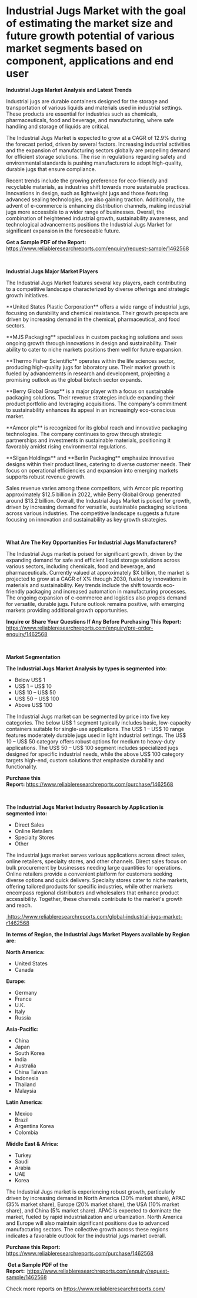 <p><h1>Industrial Jugs Market with the goal of estimating the market size and future growth potential of various market segments based on component, applications and end user</h1></p><p><strong>Industrial Jugs Market Analysis and Latest Trends</strong></p>
<p><p>Industrial jugs are durable containers designed for the storage and transportation of various liquids and materials used in industrial settings. These products are essential for industries such as chemicals, pharmaceuticals, food and beverage, and manufacturing, where safe handling and storage of liquids are critical.</p><p>The Industrial Jugs Market is expected to grow at a CAGR of 12.9% during the forecast period, driven by several factors. Increasing industrial activities and the expansion of manufacturing sectors globally are propelling demand for efficient storage solutions. The rise in regulations regarding safety and environmental standards is pushing manufacturers to adopt high-quality, durable jugs that ensure compliance.</p><p>Recent trends include the growing preference for eco-friendly and recyclable materials, as industries shift towards more sustainable practices. Innovations in design, such as lightweight jugs and those featuring advanced sealing technologies, are also gaining traction. Additionally, the advent of e-commerce is enhancing distribution channels, making industrial jugs more accessible to a wider range of businesses. Overall, the combination of heightened industrial growth, sustainability awareness, and technological advancements positions the Industrial Jugs Market for significant expansion in the foreseeable future.</p></p>
<p><strong>Get a Sample PDF of the Report:&nbsp;</strong> <a href="https://www.reliableresearchreports.com/enquiry/request-sample/1462568?utm_campaign=2794&utm_medium=2&utm_source=Github&utm_content=ia&utm_term=09042025&utm_id=industrial-jugs">https://www.reliableresearchreports.com/enquiry/request-sample/1462568</a></p>
<p>&nbsp;</p>
<p><strong>Industrial Jugs Major Market Players</strong></p>
<p><p>The Industrial Jugs Market features several key players, each contributing to a competitive landscape characterized by diverse offerings and strategic growth initiatives.</p><p>**United States Plastic Corporation** offers a wide range of industrial jugs, focusing on durability and chemical resistance. Their growth prospects are driven by increasing demand in the chemical, pharmaceutical, and food sectors.</p><p>**MJS Packaging** specializes in custom packaging solutions and sees ongoing growth through innovations in design and sustainability. Their ability to cater to niche markets positions them well for future expansion.</p><p>**Thermo Fisher Scientific** operates within the life sciences sector, producing high-quality jugs for laboratory use. Their market growth is fueled by advancements in research and development, projecting a promising outlook as the global biotech sector expands.</p><p>**Berry Global Group** is a major player with a focus on sustainable packaging solutions. Their revenue strategies include expanding their product portfolio and leveraging acquisitions. The company's commitment to sustainability enhances its appeal in an increasingly eco-conscious market.</p><p>**Amcor plc** is recognized for its global reach and innovative packaging technologies. The company continues to grow through strategic partnerships and investments in sustainable materials, positioning it favorably amidst rising environmental regulations.</p><p>**Silgan Holdings** and **Berlin Packaging** emphasize innovative designs within their product lines, catering to diverse customer needs. Their focus on operational efficiencies and expansion into emerging markets supports robust revenue growth.</p><p>Sales revenue varies among these competitors, with Amcor plc reporting approximately $12.5 billion in 2022, while Berry Global Group generated around $13.2 billion. Overall, the Industrial Jugs Market is poised for growth, driven by increasing demand for versatile, sustainable packaging solutions across various industries. The competitive landscape suggests a future focusing on innovation and sustainability as key growth strategies.</p></p>
<p>&nbsp;</p>
<p><strong>What Are The Key Opportunities For Industrial Jugs Manufacturers?</strong></p>
<p><p>The Industrial Jugs market is poised for significant growth, driven by the expanding demand for safe and efficient liquid storage solutions across various sectors, including chemicals, food and beverage, and pharmaceuticals. Currently valued at approximately $X billion, the market is projected to grow at a CAGR of X% through 2030, fueled by innovations in materials and sustainability. Key trends include the shift towards eco-friendly packaging and increased automation in manufacturing processes. The ongoing expansion of e-commerce and logistics also propels demand for versatile, durable jugs. Future outlook remains positive, with emerging markets providing additional growth opportunities.</p></p>
<p><strong>Inquire or Share Your Questions If Any Before Purchasing This Report:</strong> <a href="https://www.reliableresearchreports.com/enquiry/pre-order-enquiry/1462568?utm_campaign=2794&utm_medium=2&utm_source=Github&utm_content=ia&utm_term=09042025&utm_id=industrial-jugs">https://www.reliableresearchreports.com/enquiry/pre-order-enquiry/1462568</a></p>
<p>&nbsp;</p>
<p><strong>Market Segmentation</strong></p>
<p><strong>The Industrial Jugs Market Analysis by types is segmented into:</strong></p>
<p><ul><li>Below US$ 1</li><li>US$ 1 – US$ 10</li><li>US$ 10 – US$ 50</li><li>US$ 50 – US$ 100</li><li>Above US$ 100</li></ul></p>
<p><p>The Industrial Jugs market can be segmented by price into five key categories. The below US$ 1 segment typically includes basic, low-capacity containers suitable for single-use applications. The US$ 1 – US$ 10 range features moderately durable jugs used in light industrial settings. The US$ 10 – US$ 50 category offers robust options for medium to heavy-duty applications. The US$ 50 – US$ 100 segment includes specialized jugs designed for specific industrial needs, while the above US$ 100 category targets high-end, custom solutions that emphasize durability and functionality.</p></p>
<p><strong>Purchase this Report:&nbsp;</strong><a href="https://www.reliableresearchreports.com/purchase/1462568?utm_campaign=2794&utm_medium=2&utm_source=Github&utm_content=ia&utm_term=09042025&utm_id=industrial-jugs">https://www.reliableresearchreports.com/purchase/1462568</a></p>
<p>&nbsp;</p>
<p><strong>The Industrial Jugs Market Industry Research by Application is segmented into:</strong></p>
<p><ul><li>Direct Sales</li><li>Online Retailers</li><li>Specialty Stores</li><li>Other</li></ul></p>
<p><p>The industrial jugs market serves various applications across direct sales, online retailers, specialty stores, and other channels. Direct sales focus on bulk procurement by businesses needing large quantities for operations. Online retailers provide a convenient platform for customers seeking diverse options and quick delivery. Specialty stores cater to niche markets, offering tailored products for specific industries, while other markets encompass regional distributors and wholesalers that enhance product accessibility. Together, these channels contribute to the market's growth and reach.</p></p>
<p><a href="https://www.reliableresearchreports.com/global-industrial-jugs-market-r1462568?utm_campaign=2794&utm_medium=2&utm_source=Github&utm_content=ia&utm_term=09042025&utm_id=industrial-jugs">&nbsp;https://www.reliableresearchreports.com/global-industrial-jugs-market-r1462568</a></p>
<p><strong>In terms of Region, the Industrial Jugs Market Players available by Region are:</strong></p>
<p>
    <p> <strong> North America: </strong>
        <ul>
            <li>United States</li>
            <li>Canada</li>
        </ul>
        </p> 
    <p> <strong> Europe: </strong>
        <ul>
            <li>Germany</li>
            <li>France</li>
            <li>U.K.</li>
            <li>Italy</li>
            <li>Russia</li>
        </ul>
        </p> 
    <p> <strong> Asia-Pacific: </strong>
        <ul>
            <li>China</li>
            <li>Japan</li>
            <li>South Korea</li>
            <li>India</li>
            <li>Australia</li>
            <li>China Taiwan</li>
            <li>Indonesia</li>
            <li>Thailand</li>
            <li>Malaysia</li>
        </ul>
        </p> 
    <p> <strong> Latin America: </strong>
        <ul>
            <li>Mexico</li>
            <li>Brazil</li>
            <li>Argentina Korea</li>
            <li>Colombia</li>
        </ul>
        </p> 
    <p> <strong> Middle East & Africa: </strong>
        <ul>
            <li>Turkey</li>
            <li>Saudi</li>
            <li>Arabia</li>
            <li>UAE</li>
            <li>Korea</li>
        </ul>
    </p>
    </p>
<p><p>The Industrial Jugs market is experiencing robust growth, particularly driven by increasing demand in North America (30% market share), APAC (35% market share), Europe (20% market share), the USA (10% market share), and China (5% market share). APAC is expected to dominate the market, fueled by rapid industrialization and urbanization. North America and Europe will also maintain significant positions due to advanced manufacturing sectors. The collective growth across these regions indicates a favorable outlook for the industrial jugs market overall.</p></p>
<p><strong>Purchase this Report: </strong><a href="https://www.reliableresearchreports.com/purchase/1462568?utm_campaign=2794&utm_medium=2&utm_source=Github&utm_content=ia&utm_term=09042025&utm_id=industrial-jugs">https://www.reliableresearchreports.com/purchase/1462568</a></p>
<p>&nbsp;<strong>Get a Sample PDF of the Report:&nbsp;&nbsp;</strong><a href="https://www.reliableresearchreports.com/enquiry/request-sample/1462568?utm_campaign=2794&utm_medium=2&utm_source=Github&utm_content=ia&utm_term=09042025&utm_id=industrial-jugs">https://www.reliableresearchreports.com/enquiry/request-sample/1462568</a></p>
<p><strong></strong></p>
<p>Check more reports on <a href="https://www.reliableresearchreports.com/?utm_campaign=2794&utm_medium=2&utm_source=Github&utm_content=ia&utm_term=09042025&utm_id=industrial-jugs">https://www.reliableresearchreports.com/</a></p>